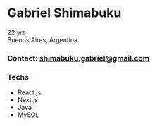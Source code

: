 # Gabriel Shimabuku
22 yrs  
Buenos Aires, Argentina.  


### Contact: shimabuku.gabriel@gmail.com

### Techs
- React.js
- Next.js
- Java
- MySQL

<!--
**byga12/byga12** is a ✨ _special_ ✨ repository because its `README.md` (this file) appears on your GitHub profile.
-->
